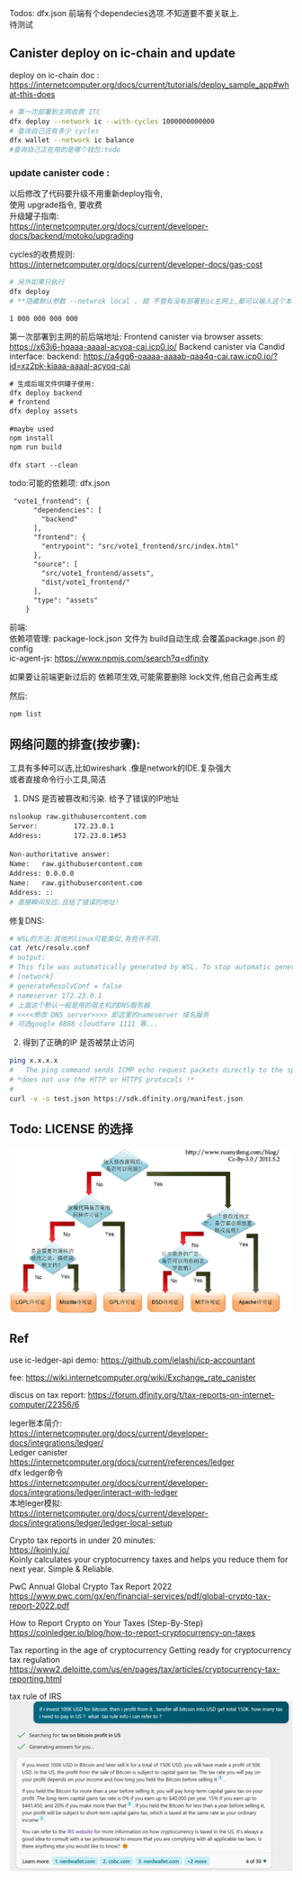Todos: dfx.json 前端有个dependecies选项.不知道要不要关联上.  
待测试

## Canister deploy on ic-chain and update
deploy on ic-chain doc :  
https://internetcomputer.org/docs/current/tutorials/deploy_sample_app#what-this-does
```bash
# 第一次部署到主网收费 1TC
dfx deploy --network ic --with-cycles 1000000000000
# 查询自己还有多少 cycles
dfx wallet --network ic balance
#查询自己正在用的是哪个钱包:todo 

```



### update canister code : 
以后修改了代码要升级不用重新deploy指令,  
使用 upgrade指令, 要收费   
升级罐子指南:  
https://internetcomputer.org/docs/current/developer-docs/backend/motoko/upgrading  

cycles的收费规则:  
https://internetcomputer.org/docs/current/developer-docs/gas-cost

```bash
# 另外如果只执行 
dfx deploy
# **隐藏默认参数 --netwrok local . 就 不管有没有部署到ic主网上,都可以输入这个本地测试**.

```



```
1 000 000 000 000
```

第一次部署到主网的前后端地址:
  Frontend canister via browser
    assets: https://x63j6-hqaaa-aaaal-acyoa-cai.icp0.io/
  Backend canister via Candid interface:
    backend: https://a4gq6-oaaaa-aaaab-qaa4q-cai.raw.icp0.io/?id=xz2pk-kiaaa-aaaal-acyoq-cai


```
# 生成后端文件供罐子使用: 
dfx deploy backend
# frontend
dfx deploy assets

#maybe used
npm install
npm run build

dfx start --clean 
```

todo:可能的依赖项: dfx.json  

```
 "vote1_frontend": {
      "dependencies": [
        "backend"
      ],
      "frontend": {
        "entrypoint": "src/vote1_frontend/src/index.html"
      },
      "source": [
        "src/vote1_frontend/assets",
        "dist/vote1_frontend/"
      ],
      "type": "assets"
    }
```

前端:  
依赖项管理:
package-lock.json 文件为 build自动生成.会覆盖package.json 的config  
ic-agent-js:
https://www.npmjs.com/search?q=dfinity

 如果要让前端更新过后的 依赖项生效,可能需要删除 lock文件,他自己会再生成  

 然后:  
 ```bash
 npm list
 ```


 ## 网络问题的排查(按步骤):     
 工具有多种可以选,比如wireshark .像是network的IDE.复杂强大  
 或者直接命令行小工具,简洁  
 1. DNS 是否被篡改和污染. 给予了错误的IP地址
```bash
nslookup raw.githubusercontent.com
Server:         172.23.0.1
Address:        172.23.0.1#53

Non-authoritative answer:
Name:   raw.githubusercontent.com
Address: 0.0.0.0
Name:   raw.githubusercontent.com
Address: ::
# 直接瞬间反应.且给了错误的地址!
```
修复DNS:  
```bash
# WSL的方法:其他的linux可能类似,有些许不同.
cat /etc/resolv.conf
# output:
# This file was automatically generated by WSL. To stop automatic generation of this file, add the following entry to /etc/wsl.conf:
# [network]
# generateResolvConf = false
# nameserver 172.23.0.1  
# 上面这个默认一般是用的宿主机的DNS服务器
# <<<<修改 DNS server>>>> 即这里的nameserver 域名服务
# 可选google 8888 cloudfare 1111 等...


```
 2. 得到了正确的IP 是否被禁止访问

 ```bash
 ping x.x.x.x
#   The ping command sends ICMP echo request packets directly to the specified IP address and 
# *does not use the HTTP or HTTPS protocols !*
# 
curl -v -o test.json https://sdk.dfinity.org/manifest.json
 
 ```
## Todo:   LICENSE 的选择

 ![Alt text](/assets_for_doc/image.png)


 ## Ref
 use ic-ledger-api demo:
 https://github.com/ielashi/icp-accountant

 fee:
 https://wiki.internetcomputer.org/wiki/Exchange_rate_canister

discus on tax report: 
 https://forum.dfinity.org/t/tax-reports-on-internet-computer/22356/6

 leger账本简介:  
 https://internetcomputer.org/docs/current/developer-docs/integrations/ledger/  
 Ledger canister  
 https://internetcomputer.org/docs/current/references/ledger  
 dfx ledger命令  
 https://internetcomputer.org/docs/current/developer-docs/integrations/ledger/interact-with-ledger  
 本地leger模拟:  
 https://internetcomputer.org/docs/current/developer-docs/integrations/ledger/ledger-local-setup  

Crypto tax reports in under 20 minutes:  
https://koinly.io/  
Koinly calculates your cryptocurrency taxes and helps you reduce them for next year. Simple & Reliable.  

PwC Annual 
Global Crypto 
Tax Report 2022
https://www.pwc.com/gx/en/financial-services/pdf/global-crypto-tax-report-2022.pdf  

How to Report Crypto on Your Taxes (Step-By-Step)
https://coinledger.io/blog/how-to-report-cryptocurrency-on-taxes


Tax reporting in the age of cryptocurrency
Getting ready for cryptocurrency tax regulation
https://www2.deloitte.com/us/en/pages/tax/articles/cryptocurrency-tax-reporting.html

tax rule of IRS
![Alt text](/assets_for_doc/image2.png)